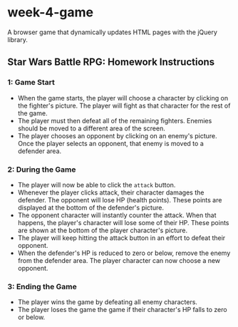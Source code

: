 # week-4-game
A browser game that dynamically updates HTML pages with the jQuery library.

## Star Wars Battle RPG: Homework Instructions

### 1: Game Start
- When the game starts, the player will choose a character by clicking on the fighter's picture. The player will fight as that character for the rest of the game.
- The player must then defeat all of the remaining fighters. Enemies should be moved to a different area of the screen.
- The player chooses an opponent by clicking on an enemy's picture.
Once the player selects an opponent, that enemy is moved to a defender area.

### 2: During the Game
- The player will now be able to click the `attack` button.
- Whenever the player clicks attack, their character damages the defender. The opponent will lose HP (health points). These points are displayed at the bottom of the defender's picture. 
- The opponent character will instantly counter the attack. When that happens, the player's character will lose some of their HP. These points are shown at the bottom of the player character's picture.
- The player will keep hitting the attack button in an effort to defeat their opponent.
- When the defender's HP is reduced to zero or below, remove the enemy from the defender area. The player character can now choose a new opponent.

### 3: Ending the Game
- The player wins the game by defeating all enemy characters.
- The player loses the game the game if their character's HP falls to zero or below.